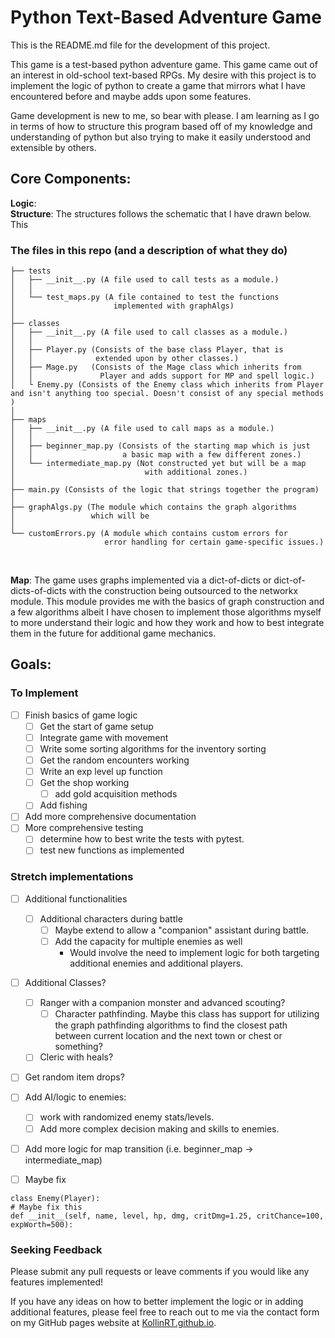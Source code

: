 # Python Text-Based Adventure Game
This is the README.md file for the development of this project.

This game is a test-based python adventure game. This game came out of an interest in old-school text-based RPGs. My desire with this project is to implement the logic of python to create a game that mirrors what I have encountered before and maybe adds upon some features.

Game development is new to me, so bear with please. I am learning as I go in terms of how to structure this program based off of my knowledge and understanding of python but also trying to make it easily understood and extensible by others.

## Core Components:
**Logic**:   <br>
**Structure**: The structures follows the schematic that I have drawn below. This
### The files in this repo (and a description of what they do)
```
├── tests
│   ├── __init__.py (A file used to call tests as a module.)
│   │
│   └── test_maps.py (A file contained to test the functions
│                      implemented with graphAlgs)
│
├── classes
│   ├── __init__.py (A file used to call classes as a module.)
│   │
│   ├── Player.py (Consists of the base class Player, that is
│   │              extended upon by other classes.)
│   ├── Mage.py   (Consists of the Mage class which inherits from
│   │               Player and adds support for MP and spell logic.)
│   └ Enemy.py (Consists of the Enemy class which inherits from Player and isn't anything too special. Doesn't consist of any special methods )
│
├── maps
│   ├── __init__.py (A file used to call maps as a module.)
│   │
│   ├── beginner_map.py (Consists of the starting map which is just
│   │                    a basic map with a few different zones.)
│   └── intermediate_map.py (Not constructed yet but will be a map
│                             with additional zones.)
│                            
├── main.py (Consists of the logic that strings together the program)
│
├── graphAlgs.py (The module which contains the graph algorithms
│                 which will be
│                              
└── customErrors.py (A module which contains custom errors for
                     error handling for certain game-specific issues.)

```

<br>

**Map**: The game uses graphs implemented via a dict-of-dicts or dict-of-dicts-of-dicts with the construction being outsourced to the networkx module. This module provides me with the basics of graph construction and a few algorithms albeit I have chosen to implement those algorithms myself to more understand their logic and how they work and how to best integrate them in the future for additional game mechanics. <br>

## Goals:
### To Implement
- [ ] Finish basics of game logic  
  - [ ] Get the start of game setup
  - [ ] Integrate game with movement
  - [ ] Write some sorting algorithms for the inventory sorting  
  - [ ] Get the random encounters working
  - [ ] Write an exp level up function
  - [ ] Get the shop working
    - [ ] add gold acquisition methods
  - [ ] Add fishing
- [ ] Add more comprehensive documentation
- [ ] More comprehensive testing
  - [ ] determine how to best write the tests with pytest.  
  - [ ] test new functions as implemented

### Stretch implementations
- [ ] Additional functionalities  
  - [ ] Additional characters during battle
    - [ ] Maybe extend to allow a "companion" assistant during battle.
    - [ ] Add the capacity for multiple enemies as well
      - Would involve the need to implement logic for both targeting additional enemies and additional players.
- [ ] Additional Classes?
  - [ ] Ranger with a companion monster and advanced scouting?
    - [ ] Character pathfinding. Maybe this class has support for utilizing the graph pathfinding algorithms to find the closest path between current location and the next town or chest or something?
  - [ ] Cleric with heals?
- [ ] Get random item drops?
- [ ] Add AI/logic to enemies:
  - [ ] work with randomized enemy stats/levels.
  - [ ] Add more complex decision making and skills to enemies.

- [ ] Add more logic for map transition (i.e. beginner_map -> intermediate_map)

- [ ] Maybe fix
```
class Enemy(Player):
# Maybe fix this
def __init__(self, name, level, hp, dmg, critDmg=1.25, critChance=100, expWorth=500):
```



### Seeking Feedback
Please submit any pull requests or leave comments if you would like any features implemented!

If you have any ideas on how to better implement the logic or in adding additional features, please feel free to reach out to me via the contact form on my GitHub pages website at [KollinRT.github.io](https://kollinrt.github.io/).


<!-- ### Completed Column ✓
- [x] Completed task title  
 -->
<!-- ### To Implement
- [ ] Task title ~3d #type @name yyyy-mm-dd  
  - [ ] Sub-task or description   -->
